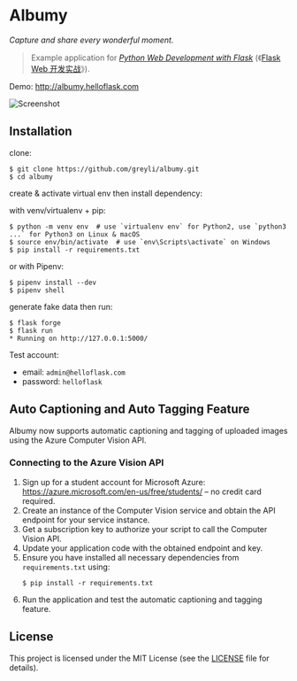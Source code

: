 # Albumy

*Capture and share every wonderful moment.*

> Example application for *[Python Web Development with Flask](https://helloflask.com/en/book/1)* (《[Flask Web 开发实战](https://helloflask.com/book/1)》).

Demo: http://albumy.helloflask.com

![Screenshot](https://helloflask.com/screenshots/albumy.png)

## Installation

clone:
```
$ git clone https://github.com/greyli/albumy.git
$ cd albumy
```
create & activate virtual env then install dependency:

with venv/virtualenv + pip:
```
$ python -m venv env  # use `virtualenv env` for Python2, use `python3 ...` for Python3 on Linux & macOS
$ source env/bin/activate  # use `env\Scripts\activate` on Windows
$ pip install -r requirements.txt
```
or with Pipenv:
```
$ pipenv install --dev
$ pipenv shell
```
generate fake data then run:
```
$ flask forge
$ flask run
* Running on http://127.0.0.1:5000/
```
Test account:
* email: `admin@helloflask.com`
* password: `helloflask`

## Auto Captioning and Auto Tagging Feature
Albumy now supports automatic captioning and tagging of uploaded images using the Azure Computer Vision API.

### Connecting to the Azure Vision API

1. Sign up for a student account for Microsoft Azure: https://azure.microsoft.com/en-us/free/students/ – no credit card required.
2. Create an instance of the Computer Vision service and obtain the API endpoint for your service instance.
3. Get a subscription key to authorize your script to call the Computer Vision API.
4. Update your application code with the obtained endpoint and key.
5. Ensure you have installed all necessary dependencies from `requirements.txt` using:
   ```
   $ pip install -r requirements.txt
   ```
6. Run the application and test the automatic captioning and tagging feature.

## License

This project is licensed under the MIT License (see the [LICENSE](LICENSE) file for details).

